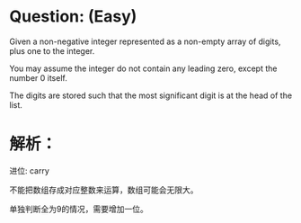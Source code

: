 # Question: (Easy)

Given a non-negative integer represented as a non-empty array of digits, plus one to the integer.

You may assume the integer do not contain any leading zero, except the number 0 itself.

The digits are stored such that the most significant digit is at the head of the list.

# 解析：

进位: carry

不能把数组存成对应整数来运算，数组可能会无限大。

单独判断全为9的情况，需要增加一位。

